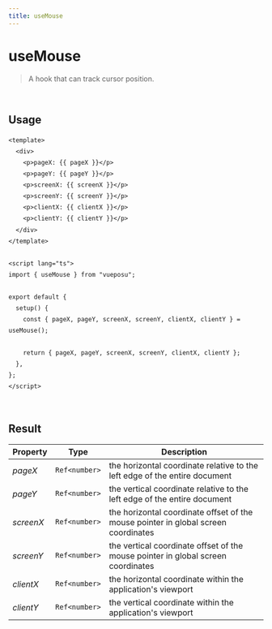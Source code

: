```yaml
---
title: useMouse
---
```


# useMouse

> A hook that can track cursor position.

<br />

## Usage

<script>
import UseMouseDemo from './.vitepress/components/UseMouseDemo.vue'

export default {
  components: {
    UseMouseDemo
  }
}
</script>
<UseMouseDemo />

```vue
<template>
  <div>
    <p>pageX: {{ pageX }}</p>
    <p>pageY: {{ pageY }}</p>
    <p>screenX: {{ screenX }}</p>
    <p>screenY: {{ screenY }}</p>
    <p>clientX: {{ clientX }}</p>
    <p>clientY: {{ clientY }}</p>
  </div>
</template>

<script lang="ts">
import { useMouse } from "vueposu";

export default {
  setup() {
    const { pageX, pageY, screenX, screenY, clientX, clientY } = useMouse();

    return { pageX, pageY, screenX, screenY, clientX, clientY };
  },
};
</script>
```

<br />

<style>code { line-height: 1.85em; }</style>

## Result

| Property  | Type          | Description                                                                        |
| --------- | ------------- | ---------------------------------------------------------------------------------- |
| _pageX_   | `Ref<number>` | the horizontal coordinate relative to the left edge of the entire document         |
| _pageY_   | `Ref<number>` | the vertical coordinate relative to the left edge of the entire document           |
| _screenX_ | `Ref<number>` | the horizontal coordinate offset of the mouse pointer in global screen coordinates |
| _screenY_ | `Ref<number>` | the vertical coordinate offset of the mouse pointer in global screen coordinates   |
| _clientX_ | `Ref<number>` | the horizontal coordinate within the application's viewport                        |
| _clientY_ | `Ref<number>` | the vertical coordinate within the application's viewport                          |
